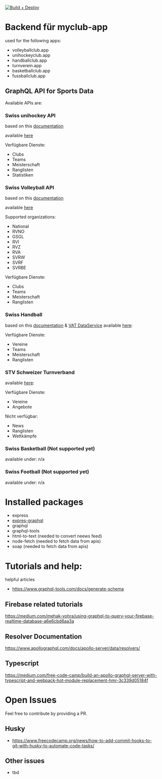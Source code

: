 [![Build + Deploy](https://github.com/myclubapp/backend/actions/workflows/main.yml/badge.svg)](https://github.com/myclubapp/backend/actions/workflows/main.yml)

# Backend für myclub-app

used for the following apps: 
- volleyballclub.app
- unihockeyclub.app  
- handballclub.app  
- turnverein.app
- basketballclub.app  
- fussballclub.app  


## GraphQL API for Sports Data
Available APIs are: 

### Swiss unihockey API
based on this [documentation](https://api-v2.swissunihockey.ch/api/doc/table/overview)

available [here](https://europe-west6-myclubmanagement.cloudfunctions.net/api/swissunihockey)

Verfügbare Dienste: 
- Clubs
- Teams
- Meisterschaft
- Ranglisten
- Statistiken

### Swiss Volleyball API
based on this [documentation](https://myvolley.volleyball.ch/SwissVolley.wsdl)

available [here](https://europe-west6-myclubmanagement.cloudfunctions.net/api/swissvolley)

Supported organizations:
- National
- RVNO
- GSGL
- RVI
- RVZ
- RVA
- SVRW
- SVRF
- SVRBE

Verfügbare Dienste: 
- Clubs
- Teams
- Meisterschaft
- Ranglisten


### Swiss Handball
based on this [documentation](https://www.handball.ch/media/1845/vat-anleitung-dataservice_de.pdf) & [VAT DataService](https://www.api.handballwelt.ch/dokumentation/VAT-Anleitung_DataService_de.pdf) 
available [here](https://europe-west6-myclubmanagement.cloudfunctions.net/api/swisshandball): 

Verfügbare Dienste: 
- Vereine
- Teams
- Meisterschaft
- Ranglisten

### STV Schweizer Turnverband
available [here](https://europe-west6-myclubmanagement.cloudfunctions.net/api/swissturnverband): 

Verfügbare Dienste: 
- Vereine
- Angebote

Nicht verfügbar: 
- News
- Ranglisten
- Wettkämpfe

### Swiss Basketball (Not supported yet)
available under: 
n/a

### Swiss Football (Not supported yet)
available under: 
n/a

# Installed packages
- express
- [expres-graphql](https://www.npmjs.com/package/express-graphql)
- graphql
- graphql-tools
- html-to-text (needed to convert neews feed)
- node-fetch (needed to fetch data from apis)
- soap (needed to fetch data from apis)

# Tutorials and help:

helpful articles
- https://www.graphql-tools.com/docs/generate-schema

## Firebase related tutorials
https://medium.com/mehak-vohra/using-graphql-to-query-your-firebase-realtime-database-a6e6cbd6aa3a

## Resolver Documentation
https://www.apollographql.com/docs/apollo-server/data/resolvers/

## Typescript
https://medium.com/free-code-camp/build-an-apollo-graphql-server-with-typescript-and-webpack-hot-module-replacement-hmr-3c339d05184f

# Open Issues
Feel free to contribute by providing a PR. 

## Husky
- https://www.freecodecamp.org/news/how-to-add-commit-hooks-to-git-with-husky-to-automate-code-tasks/

## Other issues
- tbd